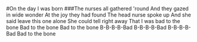 #On the day I was born
###The nurses all gathered 'round
And they gazed in wide wonder
At the joy they had found
The head nurse spoke up
And she said leave this one alone
She could tell right away
That I was bad to the bone
Bad to the bone
Bad to the bone
B-B-B-B-Bad 
B-B-B-B-Bad
B-B-B-B-Bad
Bad to the bone
